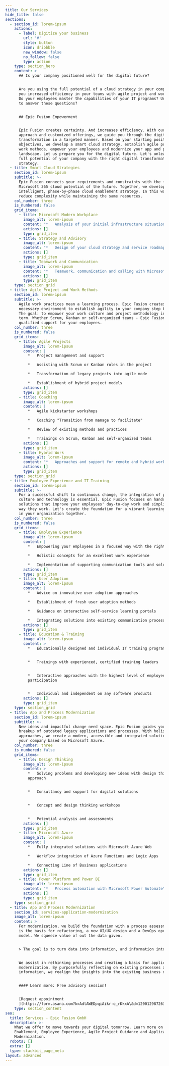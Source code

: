 ```yaml
---
title: Our Services
hide_title: false
sections:
  - section_id: lorem-ipsum
    actions:
      - label: Digitize your business
        url: '#'
        style: button
        icon: dribbble
        new_window: false
        no_follow: false
        type: action
    type: section_hero
    content: >
      ## Is your company positioned well for the digital future?


      Are you using the full potential of a cloud strategy in your company? Have
      you increased efficiency in your teams with agile project and work models?
      Do your employees master the capabilities of your IT programs? Unsure how
      to answer these questions?


      ## Epic Fusion Empowerment


      Epic Fusion creates certainty. And increases efficiency. With our integral
      approach and customized offerings, we guide you through the digital
      transformation in a targeted manner. Based on your starting position and
      objectives, we develop a smart cloud strategy, establish agile project and
      work methods, empower your employees and modernize your app and process
      landscape. Let us prepare you for the digital future. Let's unleash the
      full potential of your company with the right digital transformation
      strategy.
  - title: Smart Cloud Strategies
    section_id: lorem-ipsum
    subtitle: >-
      Epic Fusion connects your requirements and constraints with the full
      Microsoft 365 cloud potential of the future. Together, we develop an
      intelligent, phase-by-phase cloud enablement strategy. In this way, we
      reduce complexity while maintaining the same resources.
    col_number: three
    is_numbered: false
    grid_items:
      - title: Microsoft Modern Workplace
        image_alt: lorem-ipsum
        content: "*   Analysis of your initial infrastructure situation\r\n*   Evaluation and planning of the cloud identity\r\n*   Design and implementation of a Modern Workplace\r\n*   Optimized use of service potential\r\n*   Rollout and training for all employees\n"
        actions: []
        type: grid_item
      - title: Strategy and Advisory
        image_alt: lorem-ipsum
        content: "*   Design of your cloud strategy and service roadmap\r\n*   Vision workshops with integrated concepts and advise\r\n*   Support for change management and change processes\r\n*   Technical change advisory on the M365 platform\r\n*   Focused guidance through the digital transformation of your company\n"
        actions: []
        type: grid_item
      - title: Teamwork and Communication
        image_alt: lorem-ipsum
        content: "*   Teamwork, communication and calling with Microsoft Teams\r\n*   Use of modern intranet hub solutions\r\n*   Knowledge and task management with Microsoft or Atlassian\r\n*   More effective meetings thanks to the Agenda App\r\n*   Professional IT training for your employees\n"
        actions: []
        type: grid_item
    type: section_grid
  - title: Agile Project and Work Methods
    section_id: lorem-ipsum
    subtitle: >-
      Agile work practices mean a learning process. Epic Fusion creates the
      necessary environment to establish agility in your company step by step.
      The goal: to empower your work culture and project methodology in the long
      term. Whether Scrum, Kanban or self-organized teams - Epic Fusion provides
      qualified support for your employees.
    col_number: three
    is_numbered: false
    grid_items:
      - title: Agile Projects
        image_alt: lorem-ipsum
        content: |
          *   Project management and support

          *   Assisting with Scrum or Kanban roles in the project

          *   Transformation of legacy projects into agile mode

          *   Establishment of hybrid project models
        actions: []
        type: grid_item
      - title: Coaching
        image_alt: lorem-ipsum
        content: |
          *   Agile kickstarter workshops

          *   Coaching "Transition from manage to facilitate"

          *   Review of existing methods and practices

          *   Trainings on Scrum, Kanban and self-organized teams
        actions: []
        type: grid_item
      - title: Hybrid Work
        image_alt: lorem-ipsum
        content: "*   Approaches and support for remote and hybrid work\r\n\n*   Making the needs of teams and people in the virtual world a reality\r\n\n*   Consulting on effective and meaningful meetings\r\n\n*   Workshops to reflect on existing work models\n"
        actions: []
        type: grid_item
    type: section_grid
  - title: Employee Experience and IT-Training
    section_id: lorem-ipsum
    subtitle: >-
      For a successful shift to continuous change, the integration of people,
      culture and technology is essential. Epic Fusion focuses on hands-on
      solutions that improve your employees' day-to-day work and simplify the
      way they work. Let's create the foundation for a vibrant learning culture
      in your organization together.
    col_number: three
    is_numbered: false
    grid_items:
      - title: Employee Experience
        image_alt: lorem-ipsum
        content: |
          *   Empowering your employees in a focused way with the right strategy

          *   Holistic concepts for an excellent work experience

          *   Implementation of supporting communication tools and solutions
        actions: []
        type: grid_item
      - title: User Adoption
        image_alt: lorem-ipsum
        content: |
          *   Advice on innovative user adoption approaches

          *   Establishment of fresh user adoption methods

          *   Guidance on interactive self-service learning portals

          *   Integrating solutions into existing communication processes
        actions: []
        type: grid_item
      - title: Education & Training
        image_alt: lorem-ipsum
        content: >
          *   Educationally designed and individual IT training programs


          *   Trainings with experienced, certified training leaders


          *   Interactive approaches with the highest level of employee
          participation


          *   Individual and independent on any software products
        actions: []
        type: grid_item
    type: section_grid
  - title: App and Process Modernization
    section_id: lorem-ipsum
    subtitle: >-
      New ideas and impactful change need space. Epic Fusion guides you in the
      breakup of outdated legacy applications and processes. With holistic
      approaches, we create a modern, accessible and integrated solution for
      your company based on Microsoft Azure.
    col_number: three
    is_numbered: false
    grid_items:
      - title: Design Thinking
        image_alt: lorem-ipsum
        content: >
          *   Solving problems and developing new ideas with design thinking
          approach


          *   Consultancy and support for digital solutions


          *   Concept and design thinking workshops


          *   Potential analysis and assessments
        actions: []
        type: grid_item
      - title: Microsoft Azure
        image_alt: lorem-ipsum
        content: |
          *   Fully integrated solutions with Microsoft Azure Web

          *   Workflow integration of Azure Functions and Logic Apps

          *   Connecting Line of Business applications
        actions: []
        type: grid_item
      - title: Power Platform and Power BI
        image_alt: lorem-ipsum
        content: "*   Process automation with Microsoft Power Automate\r\n\n*   Easily scalable mini-apps for your employees\r\n\n*   Real-time data visualization with Microsoft Power BI\n"
        actions: []
        type: grid_item
    type: section_grid
  - title: App and Process Modernization
    section_id: services-application-modernization
    image_alt: lorem-ipsum
    content: >
      For modernization, we build the foundation with a process assessment. This
      is the basis for refactoring, a new UI/UX design and a DevOps operating
      model. We squeeze value of out the data given.


      > The goal is to turn data into information, and information into insight.


      We assist in rethinking processes and creating a basis for application
      modernization. By purposefully reflecting on existing processes and
      information, we realign the insights into the existing business data.


      #### Learn more: Free advisory session!


      [Request appointment
      ](https://form.asana.com?k=AdlAWEDpqiAikr-o_rKkxA\&d=1200129872637977)
    type: section_content
seo:
  title: Services - Epic Fusion GmbH
  description: >-
    What we offer to move towards your digital tomorrow. Learn more on Cloud
    Enablement, Employee Experience, Agile Project Guidance and Application
    Modernization.
  robots: []
  extra: []
  type: stackbit_page_meta
layout: advanced
---
```

